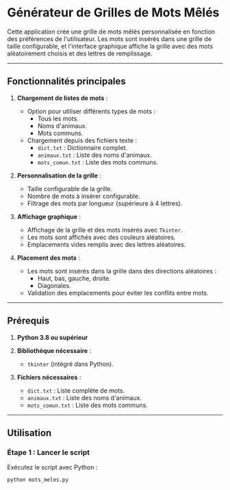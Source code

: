 # Générateur de Grilles de Mots Mêlés

Cette application crée une grille de mots mêlés personnalisée en fonction des préférences de l'utilisateur. Les mots sont insérés dans une grille de taille configurable, et l'interface graphique affiche la grille avec des mots aléatoirement choisis et des lettres de remplissage.

---

## Fonctionnalités principales

1. **Chargement de listes de mots** :
   - Option pour utiliser différents types de mots :
     - Tous les mots.
     - Noms d'animaux.
     - Mots communs.
   - Chargement depuis des fichiers texte :
     - `dict.txt` : Dictionnaire complet.
     - `animaux.txt` : Liste des noms d'animaux.
     - `mots_comun.txt` : Liste des mots communs.

2. **Personnalisation de la grille** :
   - Taille configurable de la grille.
   - Nombre de mots à insérer configurable.
   - Filtrage des mots par longueur (supérieure à 4 lettres).

3. **Affichage graphique** :
   - Affichage de la grille et des mots insérés avec `Tkinter`.
   - Les mots sont affichés avec des couleurs aléatoires.
   - Emplacements vides remplis avec des lettres aléatoires.

4. **Placement des mots** :
   - Les mots sont insérés dans la grille dans des directions aléatoires :
     - Haut, bas, gauche, droite.
     - Diagonales.
   - Validation des emplacements pour éviter les conflits entre mots.

---

## Prérequis

1. **Python 3.8 ou supérieur**
2. **Bibliothèque nécessaire** :
   - `tkinter` (intégré dans Python).

3. **Fichiers nécessaires** :
   - `dict.txt` : Liste complète de mots.
   - `animaux.txt` : Liste des noms d'animaux.
   - `mots_comun.txt` : Liste des mots communs.

---

## Utilisation

### Étape 1 : Lancer le script
Exécutez le script avec Python :
```bash
python mots_meles.py

